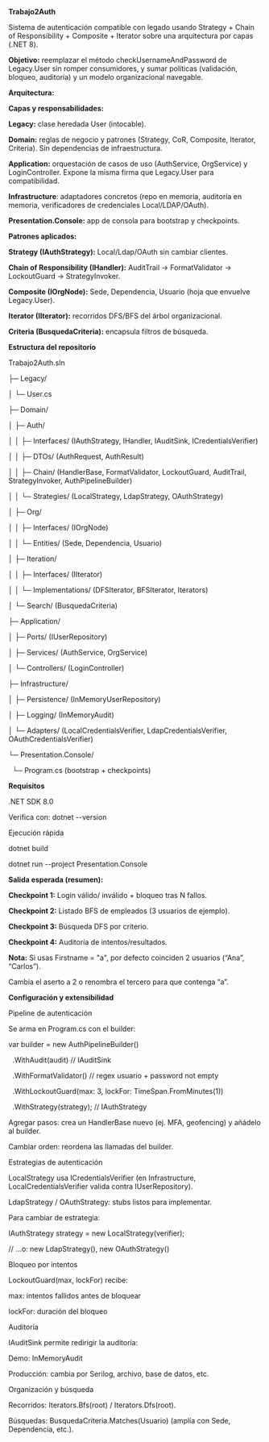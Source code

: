 **Trabajo2Auth**



Sistema de autenticación compatible con legado usando Strategy + Chain of Responsibility + Composite + Iterator sobre una arquitectura por capas (.NET 8).



**Objetivo:** reemplazar el método checkUsernameAndPassword de Legacy.User sin romper consumidores, y sumar políticas (validación, bloqueo, auditoría) y un modelo organizacional navegable.



**Arquitectura:**



**Capas y responsabilidades:**



**Legacy:** clase heredada User (intocable).

**Domain:** reglas de negocio y patrones (Strategy, CoR, Composite, Iterator, Criteria). Sin dependencias de infraestructura.

**Application:** orquestación de casos de uso (AuthService, OrgService) y LoginController. Expone la misma firma que Legacy.User para compatibilidad.

**Infrastructure**: adaptadores concretos (repo en memoria, auditoría en memoria, verificadores de credenciales Local/LDAP/OAuth).

**Presentation.Console:** app de consola para bootstrap y checkpoints.



**Patrones aplicados:**



**Strategy (IAuthStrategy):** Local/Ldap/OAuth sin cambiar clientes.

**Chain of Responsibility (IHandler):** AuditTrail → FormatValidator → LockoutGuard → StrategyInvoker.

**Composite (IOrgNode):** Sede, Dependencia, Usuario (hoja que envuelve Legacy.User).

**Iterator (IIterator<T>):** recorridos DFS/BFS del árbol organizacional.

**Criteria (BusquedaCriteria):** encapsula filtros de búsqueda.



**Estructura del repositorio**

Trabajo2Auth.sln

├─ Legacy/

│  └─ User.cs

├─ Domain/

│  ├─ Auth/

│  │  ├─ Interfaces/ (IAuthStrategy, IHandler, IAuditSink, ICredentialsVerifier)

│  │  ├─ DTOs/ (AuthRequest, AuthResult)

│  │  ├─ Chain/ (HandlerBase, FormatValidator, LockoutGuard, AuditTrail, StrategyInvoker, AuthPipelineBuilder)

│  │  └─ Strategies/ (LocalStrategy, LdapStrategy, OAuthStrategy)

│  ├─ Org/

│  │  ├─ Interfaces/ (IOrgNode)

│  │  └─ Entities/ (Sede, Dependencia, Usuario)

│  ├─ Iteration/

│  │  ├─ Interfaces/ (IIterator)

│  │  └─ Implementations/ (DFSIterator, BFSIterator, Iterators)

│  └─ Search/ (BusquedaCriteria)

├─ Application/

│  ├─ Ports/ (IUserRepository)

│  ├─ Services/ (AuthService, OrgService)

│  └─ Controllers/ (LoginController)

├─ Infrastructure/

│  ├─ Persistence/ (InMemoryUserRepository)

│  ├─ Logging/ (InMemoryAudit)

│  └─ Adapters/ (LocalCredentialsVerifier, LdapCredentialsVerifier, OAuthCredentialsVerifier)

└─ Presentation.Console/

&nbsp;  └─ Program.cs   (bootstrap + checkpoints)



**Requisitos**



.NET SDK 8.0

Verifica con: dotnet --version



Ejecución rápida

dotnet build

dotnet run --project Presentation.Console





**Salida esperada (resumen):**

**Checkpoint 1:** Login válido/ inválido + bloqueo tras N fallos.

**Checkpoint 2:** Listado BFS de empleados (3 usuarios de ejemplo).

**Checkpoint 3:** Búsqueda DFS por criterio.

**Checkpoint 4:** Auditoría de intentos/resultados.



**Nota:** Si usas Firstname = "a", por defecto coinciden 2 usuarios (“Ana”, “Carlos”).

Cambia el aserto a 2 o renombra el tercero para que contenga “a”.



**Configuración y extensibilidad**

Pipeline de autenticación



Se arma en Program.cs con el builder:



var builder = new AuthPipelineBuilder()

&nbsp; .WithAudit(audit)               // IAuditSink

&nbsp; .WithFormatValidator()          // regex usuario + password not empty

&nbsp; .WithLockoutGuard(max: 3, lockFor: TimeSpan.FromMinutes(1))

&nbsp; .WithStrategy(strategy);        // IAuthStrategy





Agregar pasos: crea un HandlerBase nuevo (ej. MFA, geofencing) y añádelo al builder.

Cambiar orden: reordena las llamadas del builder.

Estrategias de autenticación

LocalStrategy usa ICredentialsVerifier (en Infrastructure, LocalCredentialsVerifier valida contra IUserRepository).

LdapStrategy / OAuthStrategy: stubs listos para implementar.



Para cambiar de estrategia:

IAuthStrategy strategy = new LocalStrategy(verifier);

// …o: new LdapStrategy(), new OAuthStrategy()



Bloqueo por intentos

LockoutGuard(max, lockFor) recibe:

max: intentos fallidos antes de bloquear

lockFor: duración del bloqueo



Auditoría

IAuditSink permite redirigir la auditoría:

Demo: InMemoryAudit

Producción: cambia por Serilog, archivo, base de datos, etc.

Organización y búsqueda

Recorridos: Iterators.Bfs(root) / Iterators.Dfs(root).

Búsquedas: BusquedaCriteria.Matches(Usuario) (amplía con Sede, Dependencia, etc.).



